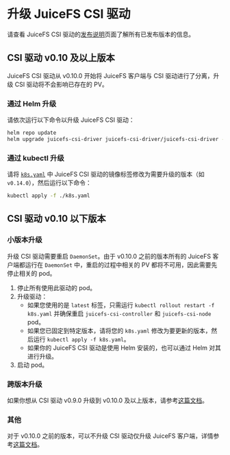 # 升级 JuiceFS CSI 驱动

请查看 JuiceFS CSI 驱动的[发布说明](https://github.com/juicedata/juicefs-csi-driver/releases)页面了解所有已发布版本的信息。

## CSI 驱动 v0.10 及以上版本

JuiceFS CSI 驱动从 v0.10.0 开始将 JuiceFS 客户端与 CSI 驱动进行了分离，升级 CSI 驱动将不会影响已存在的 PV。

### 通过 Helm 升级

请依次运行以下命令以升级 JuiceFS CSI 驱动：

```bash
helm repo update
helm upgrade juicefs-csi-driver juicefs-csi-driver/juicefs-csi-driver -n kube-system -f ./values.yaml
```

### 通过 kubectl 升级

请将 [`k8s.yaml`](https://github.com/juicedata/juicefs-csi-driver/blob/master/deploy/k8s.yaml) 中 JuiceFS CSI 驱动的镜像标签修改为需要升级的版本（如 `v0.14.0`），然后运行以下命令：

```sh
kubectl apply -f ./k8s.yaml
```

## CSI 驱动 v0.10 以下版本

### 小版本升级

升级 CSI 驱动需要重启 `DaemonSet`。由于 v0.10.0 之前的版本所有的 JuiceFS 客户端都运行在 `DaemonSet` 中，重启的过程中相关的 PV 都将不可用，因此需要先停止相关的 pod。

1. 停止所有使用此驱动的 pod。
2. 升级驱动：
    * 如果您使用的是 `latest` 标签，只需运行 `kubectl rollout restart -f k8s.yaml` 并确保重启 `juicefs-csi-controller` 和 `juicefs-csi-node` pod。
    * 如果您已固定到特定版本，请将您的 `k8s.yaml` 修改为要更新的版本，然后运行 `kubectl apply -f k8s.yaml`。
    * 如果你的 JuiceFS CSI 驱动是使用 Helm 安装的，也可以通过 Helm 对其进行升级。
3. 启动 pod。

### 跨版本升级

如果你想从 CSI 驱动 v0.9.0 升级到 v0.10.0 及以上版本，请参考[这篇文档](upgrade-csi-driver-from-0.9-to-0.10.md)。

### 其他

对于 v0.10.0 之前的版本，可以不升级 CSI 驱动仅升级 JuiceFS 客户端，详情参考[这篇文档](upgrade-juicefs.md)。
